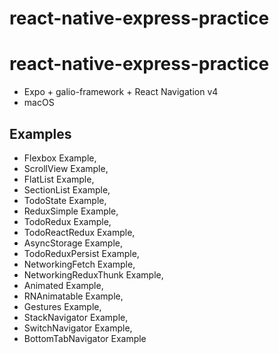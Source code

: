 # react-native-express-practice
# react-native-express-practice

- Expo + galio-framework + React Navigation v4
- macOS

## Examples

- Flexbox Example,
- ScrollView Example,
- FlatList Example,
- SectionList Example,
- TodoState Example,
- ReduxSimple Example,
- TodoRedux Example,
- TodoReactRedux Example,
- AsyncStorage Example,
- TodoReduxPersist Example,
- NetworkingFetch Example,
- NetworkingReduxThunk Example,
- Animated Example,
- RNAnimatable Example,
- Gestures Example,
- StackNavigator Example,
- SwitchNavigator Example,
- BottomTabNavigator Example
